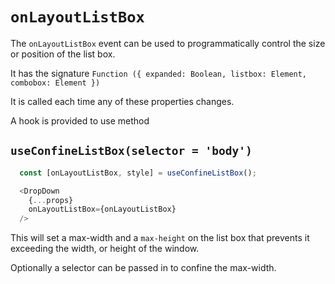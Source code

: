 # `onLayoutListBox`

The `onLayoutListBox` event can be used to programmatically control the size or
position of the list box.

It has the signature `Function ({ expanded: Boolean, listbox: Element, combobox: Element })`

It is called each time any of these properties changes.

A hook is provided to use method

## `useConfineListBox(selector = 'body')`

```js
  const [onLayoutListBox, style] = useConfineListBox();

  <DropDown
    {...props}
    onLayoutListBox={onLayoutListBox}
  />
```

This will set a max-width and a `max-height` on the list box that prevents it exceeding the
width, or height of the window.

Optionally a selector can be passed in to confine the max-width.

